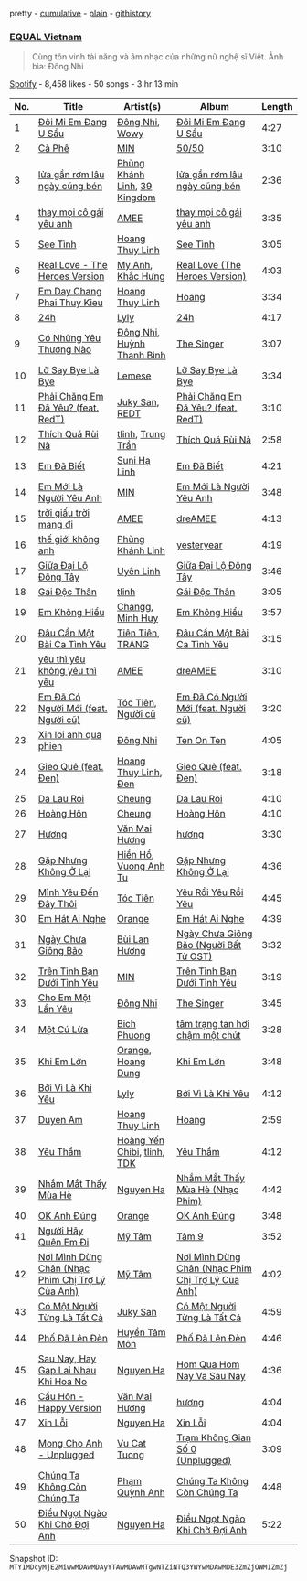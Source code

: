 pretty - [cumulative](/playlists/cumulative/37i9dQZF1DXbbp0uiGXEBw.md) - [plain](/playlists/plain/37i9dQZF1DXbbp0uiGXEBw) - [githistory](https://github.githistory.xyz/mackorone/spotify-playlist-archive/blob/main/playlists/plain/37i9dQZF1DXbbp0uiGXEBw)

### [EQUAL Vietnam](https://open.spotify.com/playlist/37i9dQZF1DXbbp0uiGXEBw)

> Cùng tôn vinh tài năng và âm nhạc của những nữ nghệ sĩ Việt\. Ảnh bìa: Đông Nhi

[Spotify](https://open.spotify.com/user/spotify) - 8,458 likes - 50 songs - 3 hr 13 min

| No. | Title | Artist(s) | Album | Length |
|---|---|---|---|---|
| 1 | [Đôi Mi Em Đang U Sầu](https://open.spotify.com/track/0TAEZOaoZx5LBXEkePNrt4) | [Đông Nhi](https://open.spotify.com/artist/6JTiPLdbZD2e0tDsN15U1s), [Wowy](https://open.spotify.com/artist/4iFNiWhODcMZdmpNkxsTFp) | [Đôi Mi Em Đang U Sầu](https://open.spotify.com/album/2oi3L0ZJrhi4n1SNlZeJjX) | 4:27 |
| 2 | [Cà Phê](https://open.spotify.com/track/5cvW3PYJeQjRTnj9vHP5Va) | [MIN](https://open.spotify.com/artist/0IdAjS2LRieBR3gzoazdAw) | [50/50](https://open.spotify.com/album/2guZsP5qfBxYma8Y4mhVff) | 3:10 |
| 3 | [lửa gần rơm lâu ngày cũng bén](https://open.spotify.com/track/1Xmoej3kUKCFl9tvLsVe6U) | [Phùng Khánh Linh](https://open.spotify.com/artist/23Gbd21nBxC1kCtcG2Cd0C), [39 Kingdom](https://open.spotify.com/artist/2JnQtHnHjylFjCDkYAiH1E) | [lửa gần rơm lâu ngày cũng bén](https://open.spotify.com/album/3QmjIV0jHDEUKRz8WfmXM8) | 2:36 |
| 4 | [thay mọi cô gái yêu anh](https://open.spotify.com/track/7e8Kt6pX4Y589CJL37mIWa) | [AMEE](https://open.spotify.com/artist/2aQnC3DbZB9GbauvhAw7ve) | [thay mọi cô gái yêu anh](https://open.spotify.com/album/3hR3yDFUQhLex9F9goRs80) | 3:35 |
| 5 | [See Tình](https://open.spotify.com/track/3bZGGKrMQLDGg18y2QqKFF) | [Hoang Thuy Linh](https://open.spotify.com/artist/0r63ReVRjxrS4ATbLrdcrL) | [See Tình](https://open.spotify.com/album/1AttOIOFrGkOPNSq5mB4pd) | 3:05 |
| 6 | [Real Love \- The Heroes Version](https://open.spotify.com/track/2Gazl1MAVX8vmo8E659Vq8) | [My Anh](https://open.spotify.com/artist/3C9BZr3AmjZ89zzcOdkA4i), [Khắc Hưng](https://open.spotify.com/artist/2mx5AAdmlMxMcrcd7AQh1j) | [Real Love \(The Heroes Version\)](https://open.spotify.com/album/1QkxoTESjfTccBQqMG08Bb) | 4:03 |
| 7 | [Em Day Chang Phai Thuy Kieu](https://open.spotify.com/track/031jyNUkkD02vrkgZDGJxu) | [Hoang Thuy Linh](https://open.spotify.com/artist/0r63ReVRjxrS4ATbLrdcrL) | [Hoang](https://open.spotify.com/album/4gfu67H8oClhhE4XT5JL2u) | 3:34 |
| 8 | [24h](https://open.spotify.com/track/4inMQ83GNpQ2OHDredH5hW) | [Lyly](https://open.spotify.com/artist/4POahBr8YCPNKGErIiofyx) | [24h](https://open.spotify.com/album/4LO3n3uH8Iu6xi09nh2u9i) | 4:17 |
| 9 | [Có Những Yêu Thương Nào](https://open.spotify.com/track/3dqeOJby9bSAZ6Bxo12HFh) | [Đông Nhi](https://open.spotify.com/artist/6JTiPLdbZD2e0tDsN15U1s), [Huỳnh Thanh Bình](https://open.spotify.com/artist/3cllIHis9we6lup5Rb3SjT) | [The Singer](https://open.spotify.com/album/6mqV4lo8LrZhDS3NzjVLP5) | 3:07 |
| 10 | [Lỡ Say Bye Là Bye](https://open.spotify.com/track/2EMbVMhUtYNfuAhTi9HvBk) | [Lemese](https://open.spotify.com/artist/0DL9VpY3UsZWQyDOO5Ej2o) | [Lỡ Say Bye Là Bye](https://open.spotify.com/album/7oZP3YD6tt4RAreNqTsjGv) | 3:34 |
| 11 | [Phải Chăng Em Đã Yêu? \(feat\. RedT\)](https://open.spotify.com/track/3i02vLHwlt14hNJtdXmeM7) | [Juky San](https://open.spotify.com/artist/51wGpVg4Z3lv1IjuZAQjXn), [REDT](https://open.spotify.com/artist/5iggzY0xY68wNNWXhiPrZz) | [Phải Chăng Em Đã Yêu? \(feat\. RedT\)](https://open.spotify.com/album/6oLvir8rZVaQRF3z2mp0rG) | 3:10 |
| 12 | [Thích Quá Rùi Nà](https://open.spotify.com/track/6jcG3yZ0e2CSI6omkYO1ut) | [tlinh](https://open.spotify.com/artist/3diftVOq7aEIebXKkC34oR), [Trung Trần](https://open.spotify.com/artist/2v14NO80QYditUms7sbEIZ) | [Thích Quá Rùi Nà](https://open.spotify.com/album/2Uejuvo8WwGMH3hUe8NGsO) | 2:58 |
| 13 | [Em Đã Biết](https://open.spotify.com/track/74dZm72WtQx122nyIFhJAB) | [Suni Hạ Linh](https://open.spotify.com/artist/4x1fUORHa2EsxrQ6ZzAoQ0) | [Em Đã Biết](https://open.spotify.com/album/5JJ6XjiB1dqJHorDCqqIz5) | 4:21 |
| 14 | [Em Mới Là Người Yêu Anh](https://open.spotify.com/track/6jS9KdVErfIauI0XXX64sw) | [MIN](https://open.spotify.com/artist/0IdAjS2LRieBR3gzoazdAw) | [Em Mới Là Người Yêu Anh](https://open.spotify.com/album/3MN286Nzodk9pQecwhTIwZ) | 3:48 |
| 15 | [trời giấu trời mang đi](https://open.spotify.com/track/1ecVks3GJX8U67DvhVDVBn) | [AMEE](https://open.spotify.com/artist/2aQnC3DbZB9GbauvhAw7ve) | [dreAMEE](https://open.spotify.com/album/4tHnhcKAaAaD83UfrTvUPt) | 4:13 |
| 16 | [thế giới không anh](https://open.spotify.com/track/4IpeOlxcNz1IFVvZ2ll7In) | [Phùng Khánh Linh](https://open.spotify.com/artist/23Gbd21nBxC1kCtcG2Cd0C) | [yesteryear](https://open.spotify.com/album/33EIrbMJq7O5fQ1WPcwaB4) | 4:19 |
| 17 | [Giữa Đại Lộ Đông Tây](https://open.spotify.com/track/1MQ97OxIEAMm5BUHbS6yHv) | [Uyên Linh](https://open.spotify.com/artist/2KUMXzsDcJqXZW0CRh07zP) | [Giữa Đại Lộ Đông Tây](https://open.spotify.com/album/3sd1Ni5crypjsq5VuVYaK1) | 3:46 |
| 18 | [Gái Độc Thân](https://open.spotify.com/track/2klsSb2iTfgDh95Ak9uWY2) | [tlinh](https://open.spotify.com/artist/3diftVOq7aEIebXKkC34oR) | [Gái Độc Thân](https://open.spotify.com/album/4gDgccYkth0VxOc4m5IpIJ) | 3:05 |
| 19 | [Em Không Hiểu](https://open.spotify.com/track/1izPmgSW7FV6XFdEOiTvOY) | [Changg](https://open.spotify.com/artist/1nX1HVIUo1Zfs3e2v3lFb9), [Minh Huy](https://open.spotify.com/artist/5zT1Ku9mzzl6RW5y4z0hUK) | [Em Không Hiểu](https://open.spotify.com/album/1TAJ1v7uOXi6lzXQSF3wjn) | 3:57 |
| 20 | [Đâu Cần Một Bài Ca Tình Yêu](https://open.spotify.com/track/3ckraK42KnTt0Mk0b8pmA2) | [Tiên Tiên](https://open.spotify.com/artist/5OvCh1Nin8AGw7OkxYinBe), [TRANG](https://open.spotify.com/artist/2knyDFP4xw9wZEWA98JX6b) | [Đâu Cần Một Bài Ca Tình Yêu](https://open.spotify.com/album/6Qb69lLK43aP1s06fQIYnJ) | 3:15 |
| 21 | [yêu thì yêu không yêu thì yêu](https://open.spotify.com/track/79xFFmGKtEyky0I2G9U9Jg) | [AMEE](https://open.spotify.com/artist/2aQnC3DbZB9GbauvhAw7ve) | [dreAMEE](https://open.spotify.com/album/4tHnhcKAaAaD83UfrTvUPt) | 3:10 |
| 22 | [Em Đã Có Người Mới \(feat\. Người cũ\)](https://open.spotify.com/track/2BqQ5ZM73pNugfd6NteCPe) | [Tóc Tiên](https://open.spotify.com/artist/4YkqEuVf1Jf2x2XDqJ2CvC), [Người cũ](https://open.spotify.com/artist/17tMDCxssUUhEVWExf8y8N) | [Em Đã Có Người Mới \(feat\. Người cũ\)](https://open.spotify.com/album/5HvdagjBVavfnbMK4s1729) | 3:20 |
| 23 | [Xin loi anh qua phien](https://open.spotify.com/track/0ZJcKRLc0dZp24G6MkvSnq) | [Đông Nhi](https://open.spotify.com/artist/6JTiPLdbZD2e0tDsN15U1s) | [Ten On Ten](https://open.spotify.com/album/7nKT6mGRVlK7P6JZEMIvgX) | 4:05 |
| 24 | [Gieo Quẻ \(feat\. Đen\)](https://open.spotify.com/track/7lkWAB0Ru7WEa0mkdgiqJG) | [Hoang Thuy Linh](https://open.spotify.com/artist/0r63ReVRjxrS4ATbLrdcrL), [Đen](https://open.spotify.com/artist/1LEtM3AleYg1xabW6CRkpi) | [Gieo Quẻ \(feat\. Đen\)](https://open.spotify.com/album/1cvlu9FQk5dawfuyZErjuO) | 3:18 |
| 25 | [Da Lau Roi](https://open.spotify.com/track/6SiVDtUuESkBzjUl2raZkN) | [Cheung](https://open.spotify.com/artist/2CYz62cthPQ03xzOFpq683) | [Da Lau Roi](https://open.spotify.com/album/4BIytzT0MGjXs8nfrkF2FO) | 4:10 |
| 26 | [Hoàng Hôn](https://open.spotify.com/track/0GdrFeLGWjlEcAfoQEMXH5) | [Cheung](https://open.spotify.com/artist/2CYz62cthPQ03xzOFpq683) | [Hoàng Hôn](https://open.spotify.com/album/20l0aOMxX0YDZq1bBCuoU6) | 4:10 |
| 27 | [Hương](https://open.spotify.com/track/7kOkCq8MPpSciLHQiKliJs) | [Văn Mai Hương](https://open.spotify.com/artist/63SNH9m8M034lCGELVC1dm) | [hương](https://open.spotify.com/album/6DET8Fkgy2bz1sl6gXcnGO) | 3:30 |
| 28 | [Gặp Nhưng Không Ở Lại](https://open.spotify.com/track/3pyHABNUu0QxeyH1x8p7yf) | [Hiền Hồ](https://open.spotify.com/artist/6ZmHJcmCcc9X2sAyz6cHng), [Vuong Anh Tu](https://open.spotify.com/artist/3OeYidiG0MAcGmiSwTHZf6) | [Gặp Nhưng Không Ở Lại](https://open.spotify.com/album/3fAy66dEycL2DFH0oqzBHU) | 4:36 |
| 29 | [Mình Yêu Đến Đây Thôi](https://open.spotify.com/track/5P5lTAd4r6ro0rMpjwg34u) | [Tóc Tiên](https://open.spotify.com/artist/4YkqEuVf1Jf2x2XDqJ2CvC) | [Yêu Rồi Yêu Rồi Yêu](https://open.spotify.com/album/4ajoBTSkKcfjsWoHr99drC) | 4:45 |
| 30 | [Em Hát Ai Nghe](https://open.spotify.com/track/1SzlLbTE7hTs75M2R1a1Tg) | [Orange](https://open.spotify.com/artist/5lAfakPZgxFKgiJD6xAF1G) | [Em Hát Ai Nghe](https://open.spotify.com/album/484MnMltSafY73ocrCoKgv) | 4:39 |
| 31 | [Ngày Chưa Giông Bão](https://open.spotify.com/track/7laWkT6uyoMDUXBqhcAN4V) | [Bùi Lan Hương](https://open.spotify.com/artist/2XtMx7EHHODQSeBzDCBec9) | [Ngày Chưa Giông Bão \(Người Bất Tử OST\)](https://open.spotify.com/album/6eYeMsrAOwsbGsdMU3tMZn) | 3:32 |
| 32 | [Trên Tình Bạn Dưới Tình Yêu](https://open.spotify.com/track/5zH2inEP6THOY8tomr3DdZ) | [MIN](https://open.spotify.com/artist/0IdAjS2LRieBR3gzoazdAw) | [Trên Tình Bạn Dưới Tình Yêu](https://open.spotify.com/album/6He7un0iQqrbVsmieoliGN) | 3:19 |
| 33 | [Cho Em Một Lần Yêu](https://open.spotify.com/track/5oQwxJJBwKPGkZliiyv3jQ) | [Đông Nhi](https://open.spotify.com/artist/6JTiPLdbZD2e0tDsN15U1s) | [The Singer](https://open.spotify.com/album/6mqV4lo8LrZhDS3NzjVLP5) | 3:45 |
| 34 | [Một Cú Lừa](https://open.spotify.com/track/2LKI0fGEKR3RWAiY2jqq8k) | [Bich Phuong](https://open.spotify.com/artist/5fa13NJjmn2uQ3dxZDi2Ge) | [tâm trạng tan hơi chậm một chút](https://open.spotify.com/album/0JoA8Z6TWI31c6uWXldxyU) | 3:28 |
| 35 | [Khi Em Lớn](https://open.spotify.com/track/5nD5PVXUkIpv0WcwfNFrgS) | [Orange](https://open.spotify.com/artist/5lAfakPZgxFKgiJD6xAF1G), [Hoang Dung](https://open.spotify.com/artist/6OzE2OdvV2tGAxSBsBuZ74) | [Khi Em Lớn](https://open.spotify.com/album/5k4b9vDNNCIB0k1703mPrU) | 3:48 |
| 36 | [Bởi Vì Là Khi Yêu](https://open.spotify.com/track/57idtlQlKCv3toIDtx5LaX) | [Lyly](https://open.spotify.com/artist/4POahBr8YCPNKGErIiofyx) | [Bởi Vì Là Khi Yêu](https://open.spotify.com/album/3pAb4r4EzKQNUqjrt8HCoe) | 4:12 |
| 37 | [Duyen Am](https://open.spotify.com/track/5dZHey2U2xrNpvgyop8URS) | [Hoang Thuy Linh](https://open.spotify.com/artist/0r63ReVRjxrS4ATbLrdcrL) | [Hoang](https://open.spotify.com/album/4gfu67H8oClhhE4XT5JL2u) | 2:59 |
| 38 | [Yêu Thầm](https://open.spotify.com/track/7dJVE53hGAX9TcKH0abFic) | [Hoàng Yến Chibi](https://open.spotify.com/artist/1Dd0DajYMxzu1Q6kuXLyJ3), [tlinh](https://open.spotify.com/artist/3diftVOq7aEIebXKkC34oR), [TDK](https://open.spotify.com/artist/30x6rCQm4CuabePneJLGj7) | [Yêu Thầm](https://open.spotify.com/album/36CB3L3Wjw0VfgYx4xSqfa) | 4:12 |
| 39 | [Nhắm Mắt Thấy Mùa Hè](https://open.spotify.com/track/7KiVghFxUSJjrSQXlb9tdh) | [Nguyen Ha](https://open.spotify.com/artist/5Ib3D8UtLdYZjhVNWzwfoH) | [Nhắm Mắt Thấy Mùa Hè \(Nhạc Phim\)](https://open.spotify.com/album/7jozXLciIE8b6eh8yM6UYi) | 4:42 |
| 40 | [OK Anh Đúng](https://open.spotify.com/track/50Dh4QeAljOaFDRYcedzNW) | [Orange](https://open.spotify.com/artist/5lAfakPZgxFKgiJD6xAF1G) | [OK Anh Đúng](https://open.spotify.com/album/48C9W0epgpJf0yMecK2FHP) | 3:48 |
| 41 | [Người Hãy Quên Em Đi](https://open.spotify.com/track/1rJyVbXb3njXbN3lokllKf) | [Mỹ Tâm](https://open.spotify.com/artist/1CWwyDPjCowRTO4p6A7r6g) | [Tâm 9](https://open.spotify.com/album/3A9rCX2VkZWP6NGnLUnjQq) | 3:52 |
| 42 | [Nơi Mình Dừng Chân \(Nhạc Phim Chị Trợ Lý Của Anh\)](https://open.spotify.com/track/5U5aFzSWZVGe5gg8eCc8ft) | [Mỹ Tâm](https://open.spotify.com/artist/1CWwyDPjCowRTO4p6A7r6g) | [Nơi Mình Dừng Chân \(Nhạc Phim Chị Trợ Lý Của Anh\)](https://open.spotify.com/album/4IDvNp1lelYq2kmHjCDkvo) | 4:02 |
| 43 | [Có Một Người Từng Là Tất Cả](https://open.spotify.com/track/0zvG8nb0KNKhNUS1cIn4MV) | [Juky San](https://open.spotify.com/artist/51wGpVg4Z3lv1IjuZAQjXn) | [Có Một Người Từng Là Tất Cả](https://open.spotify.com/album/2m0ag1i8rTNo1hRqsnwBhZ) | 4:59 |
| 44 | [Phố Đã Lên Đèn](https://open.spotify.com/track/47Y12sZlWlug3AceKoS5Hh) | [Huyền Tâm Môn](https://open.spotify.com/artist/5udW05zLTeswVyS7fTHdlc) | [Phố Đã Lên Đèn](https://open.spotify.com/album/1JHWAfIDkPEz3Cs10s8nuR) | 4:46 |
| 45 | [Sau Nay, Hay Gap Lai Nhau Khi Hoa No](https://open.spotify.com/track/6F61DTypUBPZiZqgd76Sjn) | [Nguyen Ha](https://open.spotify.com/artist/5Ib3D8UtLdYZjhVNWzwfoH) | [Hom Qua Hom Nay Va Sau Nay](https://open.spotify.com/album/4QV5oU2eIMfPob4hLC3yar) | 4:36 |
| 46 | [Cầu Hôn \- Happy Version](https://open.spotify.com/track/4p0oGfPJqrrmdBC2GG6iK2) | [Văn Mai Hương](https://open.spotify.com/artist/63SNH9m8M034lCGELVC1dm) | [hương](https://open.spotify.com/album/6q946F95PkIqzVIxMQVVdq) | 4:04 |
| 47 | [Xin Lỗi](https://open.spotify.com/track/2XowCGRbycR53BUf8Y5b4d) | [Nguyen Ha](https://open.spotify.com/artist/5Ib3D8UtLdYZjhVNWzwfoH) | [Xin Lỗi](https://open.spotify.com/album/5oaGXglA49juUjE5WwLCZS) | 4:04 |
| 48 | [Mong Cho Anh \- Unplugged](https://open.spotify.com/track/1SjMtotf90psm4i8xWVhkC) | [Vu Cat Tuong](https://open.spotify.com/artist/7yquVKfxBuNFJbG9cy2R8A) | [Trạm Không Gian Số 0 \(Unplugged\)](https://open.spotify.com/album/5ScazWOt0AHFU5tiJCtcuA) | 3:09 |
| 49 | [Chúng Ta Không Còn Chúng Ta](https://open.spotify.com/track/7m1oQAMUZuy9Yf8Ud2MyuH) | [Phạm Quỳnh Anh](https://open.spotify.com/artist/033tY0EKEVdDtzoeEMMCJC) | [Chúng Ta Không Còn Chúng Ta](https://open.spotify.com/album/0RsPSzRrGy8j7Qd1QSk2yB) | 4:48 |
| 50 | [Điều Ngọt Ngào Khi Chờ Đợi Anh](https://open.spotify.com/track/4g05dGhnA69TG6AJljEcL6) | [Nguyen Ha](https://open.spotify.com/artist/5Ib3D8UtLdYZjhVNWzwfoH) | [Điều Ngọt Ngào Khi Chờ Đợi Anh](https://open.spotify.com/album/4O5Y2CJavAsV8AkPZQqXrt) | 5:22 |

Snapshot ID: `MTY1MDcyMjE2MiwwMDAwMDAyYTAwMDAwMTgwNTZiNTQ3YWYwMDAwMDE3ZmZjOWM1ZmZj`
